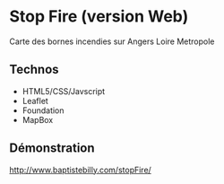 # Stop Fire (version Web)
Carte des bornes incendies sur Angers Loire Metropole

## Technos
* HTML5/CSS/Javscript
* Leaflet
* Foundation
* MapBox

## Démonstration
<a href="http://www.baptistebilly.com/stopFire/">http://www.baptistebilly.com/stopFire/</a>
